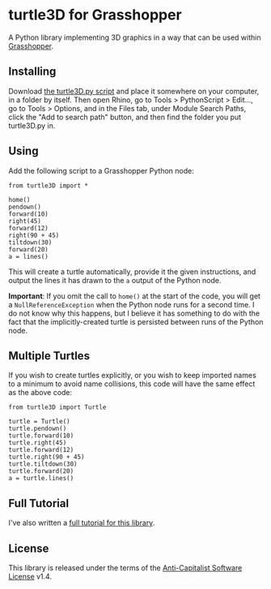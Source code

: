 # turtle3D for Grasshopper

A Python library implementing 3D graphics in a way that can be used within [Grasshopper](https://www.grasshopper3d.com/).

## Installing

Download [the turtle3D.py script](https://raw.githubusercontent.com/Hand-and-Machine/turtle3D-grasshopper/main/turtle3D.py) and place it somewhere on your computer, in a folder by itself.
Then open Rhino, go to Tools > PythonScript > Edit..., go to Tools > Options, and in the Files tab, under Module Search Paths, click the "Add to search path" button, and then find the folder you put turtle3D.py in.

## Using

Add the following script to a Grasshopper Python node:

```python2
from turtle3D import *

home()
pendown()
forward(10)
right(45)
forward(12)
right(90 + 45)
tiltdown(30)
forward(20)
a = lines()
```

This will create a turtle automatically, provide it the given instructions, and output the lines it has drawn to the `a` output of the Python node.

**Important**: If you omit the call to `home()` at the start of the code, you will get a `NullReferenceException` when the Python node runs for a second time.
I do not know why this happens, but I believe it has something to do with the fact that the implicitly-created turtle is persisted between runs of the Python node.

## Multiple Turtles

If you wish to create turtles explicitly, or you wish to keep imported names to a minimum to avoid name collisions, this code will have the same effect as the above code:

```python2
from turtle3D import Turtle

turtle = Turtle()
turtle.pendown()
turtle.forward(10)
turtle.right(45)
turtle.forward(12)
turtle.right(90 + 45)
turtle.tiltdown(30)
turtle.forward(20)
a = turtle.lines()
```

## Full Tutorial

I've also written a [full tutorial for this library](https://github.com/Hand-and-Machine/turtle3D-grasshopper/blob/main/tutorial.md).

## License

This library is released under the terms of the [Anti-Capitalist Software License](https://anticapitalist.software) v1.4.
